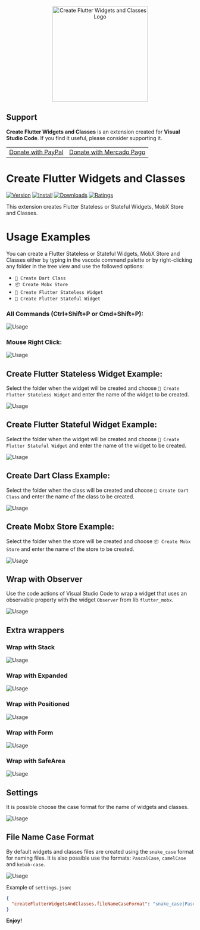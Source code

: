 <p align="center">
  <br />
  <a title="Learn more about Create Flutter Widgets and Classes" href="https://github.com/ricardoemerson/create-flutter-widgets-and-classes">
    <img src="https://raw.githubusercontent.com/ricardoemerson/create-flutter-widgets-and-classes/master/images/cover-logo.png" alt="Create Flutter Widgets and Classes Logo" width="256"  heigth="256"/>
    </a>
</p>

## Support

**Create Flutter Widgets and Classes** is an extension created for **Visual Studio Code**. If you find it useful, please consider supporting it.

<table align="center" width="60%" border="0">
  <tr>
    <td>
      <a title="PayPal" href="https://www.paypal.com/donate?hosted_button_id=X26H7L6AVMD96">
        Donate with PayPal
      </a>
    </td>
    <td>
      <a title="Mercado Pago" href="https://mpago.la/1LvP93a">
        Donate with Mercado Pago
      </a>
    </td>
  </tr>
</table>

# Create Flutter Widgets and Classes

[![Version](https://vsmarketplacebadge.apphb.com/version/ricardo-emerson.create-flutter-widgets-and-classes.svg)](https://marketplace.visualstudio.com/items?itemName=ricardo-emerson.create-flutter-widgets-and-classes)
[![Install](https://vsmarketplacebadge.apphb.com/installs/ricardo-emerson.create-flutter-widgets-and-classes.svg)](https://marketplace.visualstudio.com/items?itemName=ricardo-emerson.create-flutter-widgets-and-classes)
[![Downloads](https://vsmarketplacebadge.apphb.com/downloads/ricardo-emerson.create-flutter-widgets-and-classes.svg)](https://marketplace.visualstudio.com/items?itemName=ricardo-emerson.create-flutter-widgets-and-classes)
[![Ratings](https://vsmarketplacebadge.apphb.com/rating-short/ricardo-emerson.create-flutter-widgets-and-classes.svg)](https://marketplace.visualstudio.com/items?itemName=ricardo-emerson.create-flutter-widgets-and-classes&ssr=false#review-details)

This extension creates Flutter Stateless or Stateful Widgets, MobX Store and Classes.

# Usage Examples

You can create a Flutter Stateless or Stateful Widgets, MobX Store and Classes either by typing in the vscode command palette or by right-clicking any folder in the tree view and use the followed options:

- `📄 Create Dart Class`
- `📦 Create Mobx Store`
- `🔶 Create Flutter Stateless Widget`
- `🔷 Create Flutter Stateful Widget`

### All Commands (Ctrl+Shift+P or Cmd+Shift+P):

![Usage](images/show-all-commands.png)

### Mouse Right Click:

![Usage](images/usage-right-mouse-click.png)

## Create Flutter Stateless Widget Example:

Select the folder when the widget will be created and choose `🔶 Create Flutter Stateless Widget` and enter the name of the widget to be created.

![Usage](images/create-stateless-widget.gif)

## Create Flutter Stateful Widget Example:

Select the folder when the widget will be created and choose `🔷 Create Flutter Stateful Widget` and enter the name of the widget to be created.

![Usage](images/create-stateful-widget.gif)

## Create Dart Class Example:

Select the folder when the class will be created and choose `📄 Create Dart Class` and enter the name of the class to be created.

![Usage](images/create-class.gif)

## Create Mobx Store Example:

Select the folder when the store will be created and choose `📦 Create Mobx Store` and enter the name of the store to be created.

![Usage](images/create-store.gif)

## Wrap with Observer

Use the code actions of Visual Studio Code to wrap a widget that uses an observable property with the widget `Observer` from lib `flutter_mobx`.

![Usage](images/wrap-with-observer.gif)

## Extra wrappers

### Wrap with Stack

![Usage](images/wrap-with-stack.gif)

### Wrap with Expanded

![Usage](images/wrap-with-expanded.gif)

### Wrap with Positioned

![Usage](images/wrap-with-positioned.gif)

### Wrap with Form

![Usage](images/wrap-with-form.gif)

### Wrap with SafeArea

![Usage](images/wrap-with-safe-area.gif)

## Settings

It is possible choose the case format for the name of widgets and classes.

![Usage](images/all-settings.png)

## File Name Case Format

By default widgets and classes files are created using the `snake_case` format for naming files. It is also possible use the formats: `PascalCase`, `camelCase` and `kebab-case`.

![Usage](images/file-name-case-format.gif)

Example of `settings.json`:

```json
{
  "createFlutterWidgetsAndClasses.fileNameCaseFormat": "snake_case|PascalCase|camelCase|kebab-case"
}
```

**Enjoy!**
